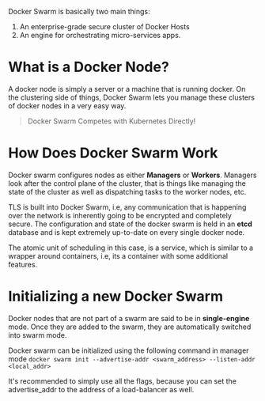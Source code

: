 Docker Swarm is basically two main things:
1. An enterprise-grade secure cluster of Docker Hosts
2. An engine for orchestrating micro-services apps.
# What is a Docker Node?
A docker node is simply a server or a machine that is running docker. On the clustering side of things, Docker Swarm lets you manage these clusters of docker nodes in a very easy way.

> Docker Swarm Competes with Kubernetes Directly!
# How Does Docker Swarm Work
Docker swarm configures nodes as either **Managers** or **Workers**. Managers look after the control plane of the cluster, that is things like managing the state of the cluster as well as dispatching tasks to the worker nodes, etc.

TLS is built into Docker Swarm, i.e, any communication that is happening over the network is inherently going to be encrypted and completely secure. The configuration and state of the docker swarm is held in an **etcd** database and is kept extremely up-to-date on every single docker node.

The atomic unit of scheduling in this case, is a service, which is similar to a wrapper around containers, i.e, its a container with some additional features.
# Initializing a new Docker Swarm
Docker nodes that are not part of a swarm are said to be in **single-engine** mode. Once they are added to the swarm, they are automatically switched into swarm mode. 

Docker swarm can be initialized using the following command in manager mode
`docker swarm init --advertise-addr <swarm_address> --listen-addr <local_addr>`

It's recommended to simply use all the flags, because you can set the advertise_addr to the address of a load-balancer as well.


